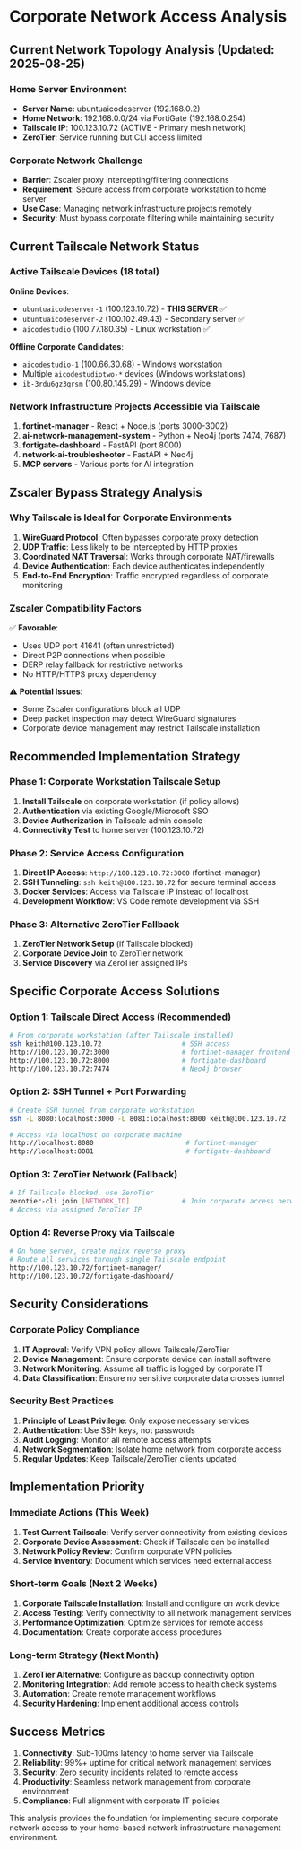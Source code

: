 # Corporate Network Access Analysis

## Current Network Topology Analysis (Updated: 2025-08-25)

### Home Server Environment
- **Server Name**: ubuntuaicodeserver (192.168.0.2)
- **Home Network**: 192.168.0.0/24 via FortiGate (192.168.0.254)
- **Tailscale IP**: 100.123.10.72 (ACTIVE - Primary mesh network)
- **ZeroTier**: Service running but CLI access limited

### Corporate Network Challenge
- **Barrier**: Zscaler proxy intercepting/filtering connections
- **Requirement**: Secure access from corporate workstation to home server
- **Use Case**: Managing network infrastructure projects remotely
- **Security**: Must bypass corporate filtering while maintaining security

## Current Tailscale Network Status

### Active Tailscale Devices (18 total)
**Online Devices**:
- `ubuntuaicodeserver-1` (100.123.10.72) - **THIS SERVER** ✅
- `ubuntuaicodeserver-2` (100.102.49.43) - Secondary server ✅
- `aicodestudio` (100.77.180.35) - Linux workstation ✅

**Offline Corporate Candidates**:
- `aicodestudio-1` (100.66.30.68) - Windows workstation
- Multiple `aicodestudiotwo-*` devices (Windows workstations)
- `ib-3rdu6gz3qrsm` (100.80.145.29) - Windows device

### Network Infrastructure Projects Accessible via Tailscale
1. **fortinet-manager** - React + Node.js (ports 3000-3002)
2. **ai-network-management-system** - Python + Neo4j (ports 7474, 7687)  
3. **fortigate-dashboard** - FastAPI (port 8000)
4. **network-ai-troubleshooter** - FastAPI + Neo4j
5. **MCP servers** - Various ports for AI integration

## Zscaler Bypass Strategy Analysis

### Why Tailscale is Ideal for Corporate Environments
1. **WireGuard Protocol**: Often bypasses corporate proxy detection
2. **UDP Traffic**: Less likely to be intercepted by HTTP proxies
3. **Coordinated NAT Traversal**: Works through corporate NAT/firewalls
4. **Device Authentication**: Each device authenticates independently
5. **End-to-End Encryption**: Traffic encrypted regardless of corporate monitoring

### Zscaler Compatibility Factors
✅ **Favorable**:
- Uses UDP port 41641 (often unrestricted)
- Direct P2P connections when possible
- DERP relay fallback for restrictive networks
- No HTTP/HTTPS proxy dependency

⚠️ **Potential Issues**:
- Some Zscaler configurations block all UDP
- Deep packet inspection may detect WireGuard signatures
- Corporate device management may restrict Tailscale installation

## Recommended Implementation Strategy

### Phase 1: Corporate Workstation Tailscale Setup
1. **Install Tailscale** on corporate workstation (if policy allows)
2. **Authentication** via existing Google/Microsoft SSO
3. **Device Authorization** in Tailscale admin console
4. **Connectivity Test** to home server (100.123.10.72)

### Phase 2: Service Access Configuration
1. **Direct IP Access**: `http://100.123.10.72:3000` (fortinet-manager)
2. **SSH Tunneling**: `ssh keith@100.123.10.72` for secure terminal access
3. **Docker Services**: Access via Tailscale IP instead of localhost
4. **Development Workflow**: VS Code remote development via SSH

### Phase 3: Alternative ZeroTier Fallback
1. **ZeroTier Network Setup** (if Tailscale blocked)
2. **Corporate Device Join** to ZeroTier network
3. **Service Discovery** via ZeroTier assigned IPs

## Specific Corporate Access Solutions

### Option 1: Tailscale Direct Access (Recommended)
```bash
# From corporate workstation (after Tailscale installed)
ssh keith@100.123.10.72                    # SSH access
http://100.123.10.72:3000                  # fortinet-manager frontend
http://100.123.10.72:8000                  # fortigate-dashboard
http://100.123.10.72:7474                  # Neo4j browser
```

### Option 2: SSH Tunnel + Port Forwarding
```bash
# Create SSH tunnel from corporate workstation
ssh -L 8080:localhost:3000 -L 8081:localhost:8000 keith@100.123.10.72

# Access via localhost on corporate machine
http://localhost:8080                       # fortinet-manager
http://localhost:8081                       # fortigate-dashboard
```

### Option 3: ZeroTier Network (Fallback)
```bash
# If Tailscale blocked, use ZeroTier
zerotier-cli join [NETWORK_ID]             # Join corporate access network
# Access via assigned ZeroTier IP
```

### Option 4: Reverse Proxy via Tailscale
```bash
# On home server, create nginx reverse proxy
# Route all services through single Tailscale endpoint
http://100.123.10.72/fortinet-manager/
http://100.123.10.72/fortigate-dashboard/
```

## Security Considerations

### Corporate Policy Compliance
1. **IT Approval**: Verify VPN policy allows Tailscale/ZeroTier
2. **Device Management**: Ensure corporate device can install software
3. **Network Monitoring**: Assume all traffic is logged by corporate IT
4. **Data Classification**: Ensure no sensitive corporate data crosses tunnel

### Security Best Practices
1. **Principle of Least Privilege**: Only expose necessary services
2. **Authentication**: Use SSH keys, not passwords
3. **Audit Logging**: Monitor all remote access attempts
4. **Network Segmentation**: Isolate home network from corporate access
5. **Regular Updates**: Keep Tailscale/ZeroTier clients updated

## Implementation Priority

### Immediate Actions (This Week)
1. **Test Current Tailscale**: Verify server connectivity from existing devices
2. **Corporate Device Assessment**: Check if Tailscale can be installed
3. **Network Policy Review**: Confirm corporate VPN policies
4. **Service Inventory**: Document which services need external access

### Short-term Goals (Next 2 Weeks)  
1. **Corporate Tailscale Installation**: Install and configure on work device
2. **Access Testing**: Verify connectivity to all network management services
3. **Performance Optimization**: Optimize services for remote access
4. **Documentation**: Create corporate access procedures

### Long-term Strategy (Next Month)
1. **ZeroTier Alternative**: Configure as backup connectivity option
2. **Monitoring Integration**: Add remote access to health check systems
3. **Automation**: Create remote management workflows
4. **Security Hardening**: Implement additional access controls

## Success Metrics

1. **Connectivity**: Sub-100ms latency to home server via Tailscale
2. **Reliability**: 99%+ uptime for critical network management services
3. **Security**: Zero security incidents related to remote access
4. **Productivity**: Seamless network management from corporate environment
5. **Compliance**: Full alignment with corporate IT policies

This analysis provides the foundation for implementing secure corporate network access to your home-based network infrastructure management environment.